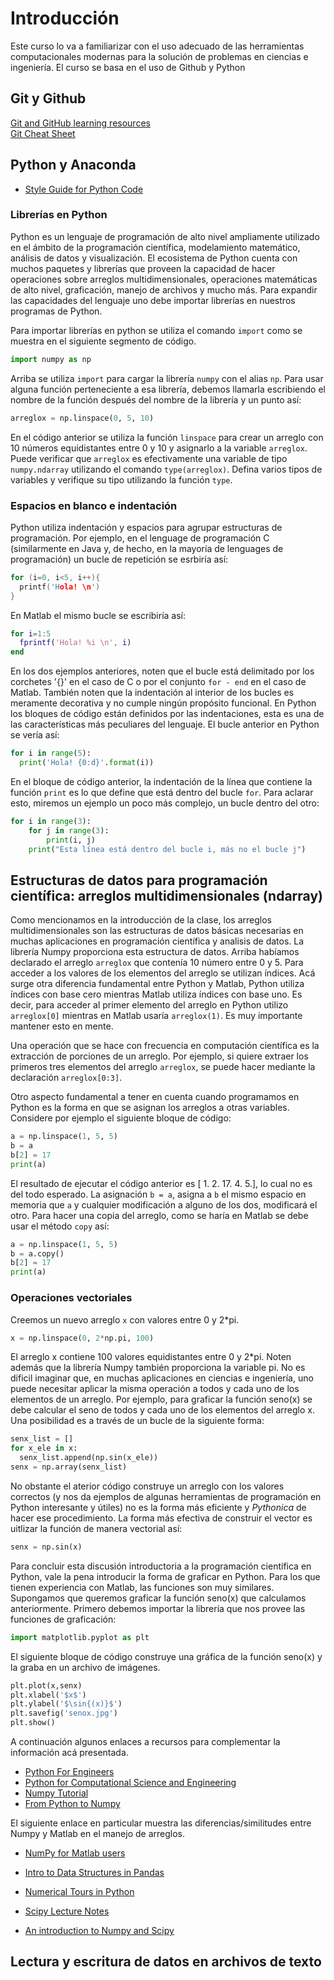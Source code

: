 # Introducción

Este curso lo va a familiarizar con el uso adecuado de las herramientas computacionales modernas para la solución de problemas en ciencias e ingeniería. El curso se basa en el uso de Github y Python 

## Git y Github

[Git and GitHub learning resources](https://help.github.com/articles/git-and-github-learning-resources/)  
[Git Cheat Sheet](https://education.github.com/git-cheat-sheet-education.pdf)

## Python y Anaconda

* [Style Guide for Python Code](https://www.python.org/dev/peps/pep-0008/)  

### Librerías en Python

Python es un lenguaje de programación de alto nivel ampliamente utilizado en el ámbito de la programación científica, modelamiento matemático, análisis de datos y visualización. El ecosistema de Python cuenta con muchos paquetes y librerías que proveen la capacidad de hacer operaciones sobre arreglos multidimensionales, operaciones matemáticas de alto nivel, graficación, manejo de archivos y mucho más. Para expandir las capacidades del lenguaje uno debe importar librerías en nuestros programas de Python.  

Para importar librerías en python se utiliza el comando `import` como se muestra en el siguiente segmento de código.  

```python
import numpy as np
```  

Arriba se utiliza `import` para cargar la librería `numpy` con el alias `np`. Para usar alguna función perteneciente a esa librería, debemos llamarla escribiendo el nombre de la función después del nombre de la librería y un punto así:  

```python
arreglox = np.linspace(0, 5, 10)
```  

En el código anterior se utiliza la función `linspace` para crear un arreglo con 10 números equidistantes entre 0 y 10 y asignarlo a la variable `arreglox`. Puede verificar que `arreglox` es efectivamente una variable de tipo `numpy.ndarray` utilizando el comando `type(arreglox)`. Defina varios tipos de variables y verifique su tipo utilizando la función `type`.  

### Espacios en blanco e indentación

Python utiliza indentación y espacios  para agrupar estructuras de programación. Por ejemplo, en el lenguage de programación C (similarmente en Java y, de hecho, en la mayoría de lenguages de programación) un bucle de repetición se esrbiría así:  

```c
for (i=0, i<5, i++){
  printf('Hola! \n')
}
```

En Matlab el mismo bucle se escribiría así:   

```matlab
for i=1:5
  fprintf('Hola! %i \n', i)
end
```  

En los dos ejemplos anteriores, noten que el bucle está delimitado por los corchetes '{}' en el caso de C o por el conjunto ```for - end``` en el caso de Matlab. También noten que la indentación al interior de los bucles es meramente decorativa y no cumple ningún propósito funcional. En Python los bloques de código están definidos por las indentaciones, esta es una de las características más peculiares del lenguaje. El bucle anterior en Python se vería así:  

```python
for i in range(5):
  print('Hola! {0:d}'.format(i))
```  

En el bloque de código anterior, la indentación de la línea que contiene la función ```print``` es lo que define que está dentro del bucle ```for```. Para aclarar esto, miremos un ejemplo un poco más complejo, un bucle dentro del otro:  

```python
for i in range(3):
    for j in range(3):
        print(i, j)
    print("Esta línea está dentro del bucle i, más no el bucle j")
```  

## Estructuras de datos para programación científica: arreglos multidimensionales (ndarray)

Como mencionamos en la introducción de la clase, los arreglos multidimensionales son las estructuras de datos básicas necesarias en muchas aplicaciones en programación científica y analisis de datos. La librería Numpy proporciona esta estructura de datos. Arriba habíamos declarado el arreglo ```arreglox``` que contenía 10 número entre 0 y 5. Para acceder a los valores de los elementos del arreglo se utilizan índices. Acá surge otra diferencia fundamental entre Python y Matlab, Python utiliza índices con base cero mientras Matlab utiliza índices con base uno. Es decir, para acceder al primer elemento del arreglo en Python utilizo ```arreglox[0]``` mientras en Matlab usaría ```arreglox(1)```. Es muy importante mantener esto en mente.  

Una operación que se hace con frecuencia en computación científica es la extracción de porciones de un arreglo. Por ejemplo, si quiere extraer los primeros tres elementos del arreglo ```arreglox```, se puede hacer mediante la declaración ```arreglox[0:3]```.  

Otro aspecto fundamental a tener en cuenta cuando programamos en Python es la forma en que se asignan los arreglos a otras variables. Considere por ejemplo el siguiente bloque de código:  

```python
a = np.linspace(1, 5, 5)
b = a
b[2] = 17
print(a)
```

El resultado de ejecutar el código anterior es [ 1.  2. 17.  4.  5.], lo cual no es del todo esperado. La asignación ```b = a```, asigna a ```b``` el mismo espacio en memoria que ```a``` y cualquier modificación a alguno de los dos, modificará el otro. Para hacer una copia del arreglo, como se haría en Matlab se debe usar el método ```copy``` así:  

```python
a = np.linspace(1, 5, 5)
b = a.copy()
b[2] = 17
print(a)
```

### Operaciones vectoriales

Creemos un nuevo arreglo ```x``` con valores entre 0 y 2\*pi.  

```python
x = np.linspace(0, 2*np.pi, 100)
```

El arreglo x contiene 100 valores equidistantes entre 0 y 2\*pi. Noten además que la librería Numpy también proporciona la variable pi. No es dificil imaginar que, en muchas aplicaciones en ciencias e ingeniería, uno puede necesitar aplicar la misma operación a todos y cada uno de los elementos de un arreglo. Por ejemplo, para graficar la función seno(x) se debe calcular el seno de todos y cada uno de los elementos del arreglo x. Una posibilidad es a través de un bucle de la siguiente forma:  

```python
senx_list = []
for x_ele in x:
  senx_list.append(np.sin(x_ele))
senx = np.array(senx_list)
```

No obstante el aterior código construye un arreglo con los valores correctos (y nos da ejemplos de algunas herramientas de programación en Python interesante y útiles) no es la forma más eficiente y *Pythonica* de hacer ese procedimiento. La forma más efectiva de construir el vector es uitlizar la función de manera vectorial así:

```python
senx = np.sin(x)
```

Para concluir esta discusión introductoria a la programación científica en Python, vale la pena introducir la forma de graficar en Python. Para los que tienen experiencia con Matlab, las funciones son muy similares. Supongamos que queremos graficar la función seno(x) que calculamos anteriormente. Primero debemos importar la librería que nos provee las funciones de graficación:  

```python
import matplotlib.pyplot as plt
```

El siguiente bloque de código construye una gráfica de la función seno(x) y la graba en un archivo de imágenes.

```python
plt.plot(x,senx)
plt.xlabel('$x$')
plt.ylabel('$\sin{(x)}$')
plt.savefig('senox.jpg')
plt.show()
```  

A continuación algunos enlaces a recursos para complementar la información acá presentada.  

* [Python For Engineers](http://pythonforengineers.com/python-for-scientists-and-engineers/)  
* [Python for Computational Science and Engineering](https://www.southampton.ac.uk/~fangohr/training/python/pdfs/Python-for-Computational-Science-and-Engineering.pdf)  
* [Numpy Tutorial](https://www.python-course.eu/numpy.php)  
* [From Python to Numpy](http://www.labri.fr/perso/nrougier/from-python-to-numpy/)  

El siguiente enlace en particular muestra las diferencias/similitudes entre Numpy y Matlab en el manejo de arreglos.  

* [NumPy for Matlab users](https://docs.scipy.org/doc/numpy-1.15.0/user/numpy-for-matlab-users.html)  

* [Intro to Data Structures in Pandas](https://pandas.pydata.org/pandas-docs/stable/dsintro.html)  

* [Numerical Tours in Python](http://www.numerical-tours.com/python/)  
* [Scipy Lecture Notes](http://www.scipy-lectures.org/)  
* [An introduction to Numpy and Scipy](https://engineering.ucsb.edu/~shell/che210d/numpy.pdf)  

## Lectura y escritura de datos en archivos de texto